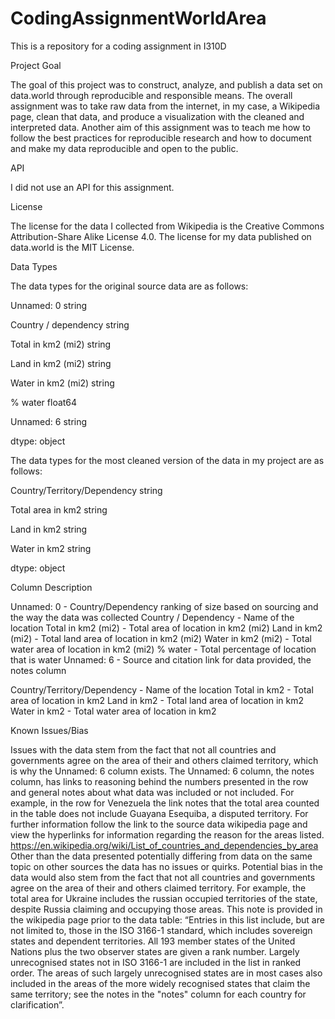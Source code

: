 # CodingAssignmentWorldArea
This is a repository for a coding assignment in I310D

Project Goal

The goal of this project was to construct, analyze, and publish a data set on data.world through reproducible and responsible means. The overall assignment was to take raw data from the internet, in my case, a Wikipedia page, clean that data, and produce a visualization with the cleaned and interpreted data. Another aim of this assignment was to teach me how to follow the best practices for reproducible research and how to document and make my data reproducible and open to the public.

API

I did not use an API for this assignment.

License

The license for the data I collected from Wikipedia is ​the Creative Commons Attribution-Share Alike License 4.0. The license for my data published on data.world is the MIT License.

Data Types

The data types for the original source data are as follows:

Unnamed: 0               string

Country / dependency     string

Total in km2 (mi2)       string

Land in km2 (mi2)        string

Water in km2 (mi2)       string

% water                 float64

Unnamed: 6               string

dtype: object

The data types for the most cleaned version of the data in my project are as follows:

Country/Territory/Dependency    string

Total area in km2               string

Land in km2                     string

Water in km2                    string

dtype: object

Column Description

Unnamed: 0 - Country/Dependency ranking of size based on sourcing and the way the data was collected
Country / Dependency - Name of the location
Total in km2 (mi2) - Total area of location in km2 (mi2)
Land in km2 (mi2) - Total land area of location in km2 (mi2)
Water in km2 (mi2) - Total water area of location in km2 (mi2)
% water - Total percentage of location that is water
Unnamed: 6 - Source and citation link for data provided, the notes column

Country/Territory/Dependency - Name of the location
Total in km2 - Total area of location in km2 
Land in km2 - Total land area of location in km2 
Water in km2 - Total water area of location in km2 

Known Issues/Bias

Issues with the data stem from the fact that not all countries and governments agree on the area of their and others claimed territory, which is why the Unnamed: 6 column exists. The Unnamed: 6 column, the notes column, has links to reasoning behind the numbers presented in the row and general notes about what data was included or not included. For example, in the row for Venezuela the link notes that the total area counted in the table does not include Guayana Esequiba, a disputed territory. For further information follow the link to the source data wikipedia page and view the hyperlinks for information regarding the reason for the areas listed. https://en.wikipedia.org/wiki/List_of_countries_and_dependencies_by_area 
Other than the data presented potentially differing from data on the same topic on other sources the data has no issues or quirks.
Potential bias in the data would also stem from the fact that not all countries and governments agree on the area of their and others claimed territory. For example, the total area for Ukraine includes the russian occupied territories of the state, despite Russia claiming and occupying those areas. This note is provided in the wikipedia page prior to the data table: 
“Entries in this list include, but are not limited to, those in the ISO 3166-1 standard, which includes sovereign states and dependent territories. All 193 member states of the United Nations plus the two observer states are given a rank number. Largely unrecognised states not in ISO 3166-1 are included in the list in ranked order. The areas of such largely unrecognised states are in most cases also included in the areas of the more widely recognised states that claim the same territory; see the notes in the "notes" column for each country for clarification”.
